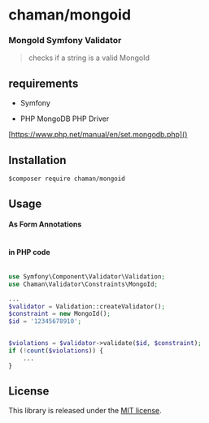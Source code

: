 # chaman/mongoid

### MongoId Symfony Validator

> checks if a string is a valid MongoId

## requirements

- Symfony

- PHP MongoDB PHP Driver

[https://www.php.net/manual/en/set.mongodb.php]()

## Installation

```shell
$composer require chaman/mongoid
```

## Usage

#### As Form Annotations

```php

```

#### in PHP code

```php

use Symfony\Component\Validator\Validation;
use Chaman\Validator\Constraints\MongoId;

...
$validator = Validation::createValidator();
$constraint = new MongoId();
$id = '12345678910';


$violations = $validator->validate($id, $constraint);
if (!count($violations)) {
    ...
}

```

## License

This library is released under the [MIT license](https://github.com/rollerworks/PasswordStrengthBundle/blob/main/LICENSE).
